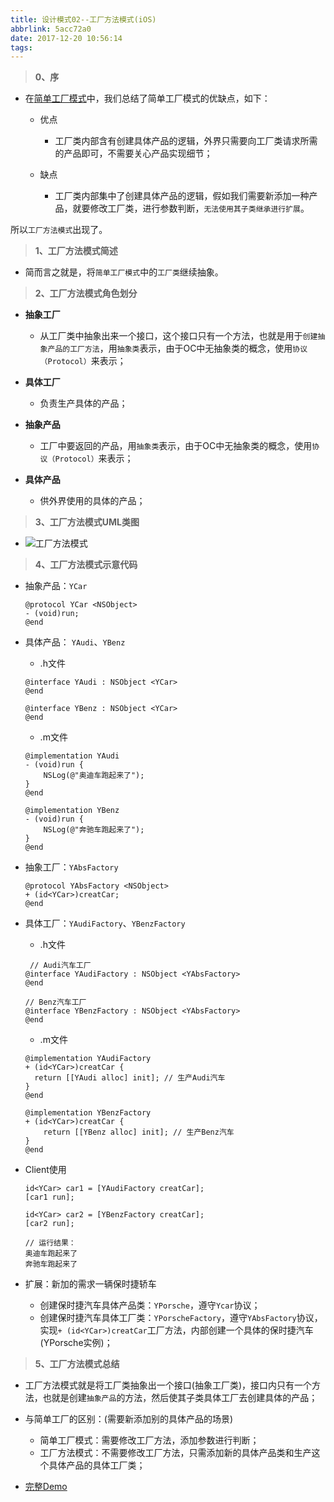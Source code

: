 ```yaml
---
title: 设计模式02--工厂方法模式(iOS)
abbrlink: 5acc72a0
date: 2017-12-20 10:56:14
tags:
---
```



>  **0、序**
- 在[简单工厂模式](http://www.jianshu.com/p/914cc0695941)中，我们总结了简单工厂模式的优缺点，如下：
  - 优点
    - 工厂类内部含有创建具体产品的逻辑，外界只需要向工厂类请求所需的产品即可，不需要关心产品实现细节；

  - 缺点
    - 工厂类内部集中了创建具体产品的逻辑，假如我们需要新添加一种产品，就要修改工厂类，进行参数判断，`无法使用其子类继承进行扩展`。

所以`工厂方法模式`出现了。

> **1、工厂方法模式简述**
- 简而言之就是，将`简单工厂模式`中的`工厂类`继续抽象。

> **2、工厂方法模式角色划分**

- **抽象工厂**
  - 从工厂类中抽象出来一个接口，这个接口只有一个方法，也就是用于`创建抽象产品的工厂方法`，用`抽象类`表示，由于OC中无抽象类的概念，使用`协议（Protocol）`来表示；

- **具体工厂**
  - 负责生产具体的产品；

- **抽象产品**
  - 工厂中要返回的产品，用`抽象类`表示，由于OC中无抽象类的概念，使用`协议（Protocol）`来表示；

- **具体产品**
  - 供外界使用的具体的产品；

> **3、工厂方法模式UML类图**
- ![工厂方法模式](http://upload-images.jianshu.io/upload_images/590107-df1700fe3745c9df.png?imageMogr2/auto-orient/strip%7CimageView2/2/w/1240)

> **4、工厂方法模式示意代码**
- 抽象产品：`YCar`

  ```
  @protocol YCar <NSObject>
  - (void)run;
  @end
  ```

- 具体产品： `YAudi`、`YBenz`
  - .h文件
  ```
  @interface YAudi : NSObject <YCar>
  @end

  @interface YBenz : NSObject <YCar>
  @end
  ```
  - .m文件
  ```
  @implementation YAudi
  - (void)run {
      NSLog(@"奥迪车跑起来了");
  }
  @end

  @implementation YBenz
  - (void)run {
      NSLog(@"奔驰车跑起来了");
  }
  @end
  ```
- 抽象工厂：`YAbsFactory`
  ```
  @protocol YAbsFactory <NSObject>
  + (id<YCar>)creatCar; 
  @end
  ```
- 具体工厂：`YAudiFactory`、`YBenzFactory`
  - .h文件
  ```
   // Audi汽车工厂
  @interface YAudiFactory : NSObject <YAbsFactory>
  @end

  // Benz汽车工厂
  @interface YBenzFactory : NSObject <YAbsFactory>
  @end
  ```
  - .m文件
  ```
  @implementation YAudiFactory
  + (id<YCar>)creatCar {
    return [[YAudi alloc] init]; // 生产Audi汽车
  }
  @end

  @implementation YBenzFactory
  + (id<YCar>)creatCar {
      return [[YBenz alloc] init]; // 生产Benz汽车
  }
  @end
  ```
- Client使用
  ```
  id<YCar> car1 = [YAudiFactory creatCar];
  [car1 run];
    
  id<YCar> car2 = [YBenzFactory creatCar];
  [car2 run];

  // 运行结果：
  奥迪车跑起来了
  奔驰车跑起来了
  ```

- 扩展：新加的需求一辆保时捷轿车
  - 创建保时捷汽车具体产品类：`YPorsche`，遵守`Ycar`协议；
  - 创建保时捷汽车具体工厂类：`YPorscheFactory`，遵守`YAbsFactory`协议，实现`+ (id<YCar>)creatCar`工厂方法，内部创建一个具体的保时捷汽车(YPorsche实例)；

> **5、工厂方法模式总结**
- 工厂方法模式就是将工厂类抽象出一个接口(抽象工厂类)，接口内只有一个方法，也就是创建`抽象产品`的方法，然后使其子类具体工厂去创建具体的产品；
- 与简单工厂的区别：(需要新添加别的具体产品的场景)
  - 简单工厂模式：需要修改工厂方法，添加参数进行判断；
  - 工厂方法模式：不需要修改工厂方法，只需添加新的具体产品类和生产这个具体产品的具体工厂类；

- [完整Demo](https://github.com/YotrolZ/DesignPatterns-OC)

